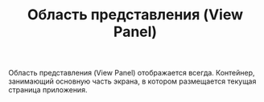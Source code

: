 ﻿---
layout: default
title: Область представления (View Panel)
position: 2
categories: 
tags: 
---

Область представления (View Panel) отображается всегда. Контейнер, занимающий основную часть экрана, в котором размещается текущая страница приложения.

 

 

